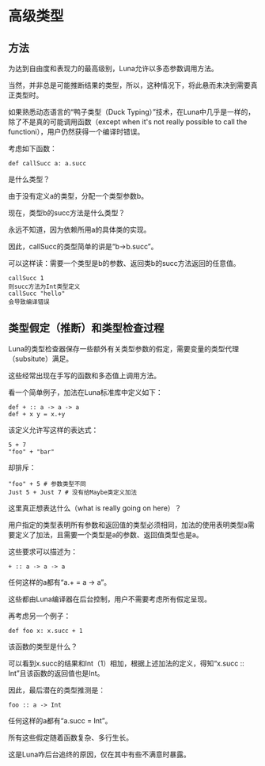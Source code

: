 # 高级类型

## 方法
为达到自由度和表现力的最高级别，Luna允许以多态参数调用方法。

当然，并非总是可能推断结果的类型，所以，这种情况下，将此悬而未决到需要真正类型时。

如果熟悉动态语言的“鸭子类型（Duck Typing）”技术，在Luna中几乎是一样的，除了不是真的可能调用函数（except when it's not really possible to call the functioni），用户仍然获得一个编译时错误。

考虑如下函数：

	def callSucc a: a.succ

是什么类型？

由于没有定义a的类型，分配一个类型参数b。

现在，类型b的succ方法是什么类型？

永远不知道，因为依赖所用a的具体类的实现。

因此，callSucc的类型简单的讲是“b->b.succ”。

可以这样读：需要一个类型是b的参数、返回类b的succ方法返回的任意值。

	callSucc 1
	则succ方法为Int类型定义
	callSucc "hello"
	会导致编译错误

## 类型假定（推断）和类型检查过程
Luna的类型检查器保存一些额外有关类型参数的假定，需要变量的类型代理（subsitute）满足。

这些经常出现在手写的函数和多态值上调用方法。

看一个简单例子，加法在Luna标准库中定义如下：

	def + :: a -> a -> a
	def + x y = x.+y

该定义允许写这样的表达式：

	5 + 7
	"foo" + "bar"

却排斥：

	"foo" + 5 # 参数类型不同
	Just 5 + Just 7 # 没有给Maybe类定义加法

这里真正想表达什么（what is really going on here）？

用户指定的类型表明所有参数和返回值的类型必须相同，加法的使用表明类型a需要定义了加法，且需要一个类型是a的参数、返回值类型也是a。

这些要求可以描述为：

	+ :: a -> a -> a

任何这样的a都有“a.+ = a -> a”。

这些都由Luna编译器在后台控制，用户不需要考虑所有假定呈现。

再考虑另一个例子：

	def foo x: x.succ + 1

该函数的类型是什么？

可以看到x.succ的结果和Int（1）相加，根据上述加法的定义，得知“x.succ :: Int”且该函数的返回值也是Int。

因此，最后潜在的类型推测是：

	foo :: a -> Int

任何这样的a都有“a.succ = Int”。

所有这些假定随着函数复杂、多行生长。

这是Luna咋后台追终的原因，仅在其中有些不满意时暴露。